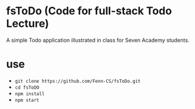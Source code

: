 # fsToDo (Code for full-stack Todo Lecture)
A simple Todo application illustrated in class for Seven Academy students.
# use
- `git clone https://github.com/Fenn-CS/fsToDo.git`
- `cd fsToDO`
- `npm install`
- `npm start`
